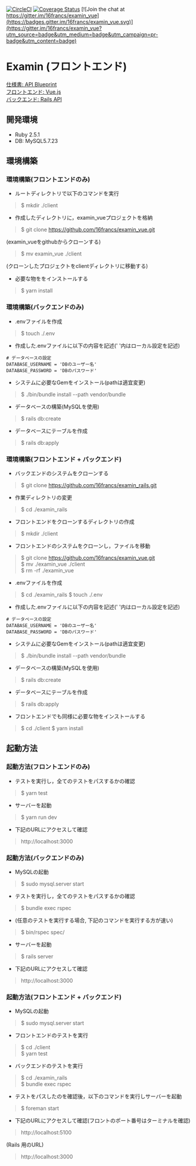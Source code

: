 [![CircleCI](https://circleci.com/gh/16francs/examin_vue.svg?style=shield)](https://circleci.com/gh/16francs/examin_vue)
[![Coverage Status](https://coveralls.io/repos/github/16francs/examin_vue/badge.svg)](https://coveralls.io/github/16francs/examin_vue) [![Join the chat at https://gitter.im/16francs/examin_vue](https://badges.gitter.im/16francs/examin_vue.svg)](https://gitter.im/16francs/examin_vue?utm_source=badge&utm_medium=badge&utm_campaign=pr-badge&utm_content=badge)

# Examin (フロントエンド)

[仕様書: API Blueprint](https://github.com/16francs/examin_blueprint)     
[フロントエンド: Vue.js](https://github.com/16francs/examin_vue)     
[バックエンド: Rails API](https://github.com/16francs/examin_rails)

## 開発環境

* Ruby 2.5.1
* DB: MySQL5.7.23

## 環境構築

### 環境構築(フロントエンドのみ)

* ルートディレクトリで以下のコマンドを実行

> $ mkdir ./client

* 作成したディレクトリに，examin_vueプロジェクトを格納

> $ git clone https://github.com/16francs/examin_vue.git

(examin_vueをgithubからクローンする)

> $ mv examin_vue ./client

(クローンしたプロジェクトをclientディレクトリに移動する)

* 必要な物ををインストールする

> $ yarn install

### 環境構築(バックエンドのみ)

* .envファイルを作成

> $ touch ./.env

* 作成した.envファイルに以下の内容を記述(' '内はローカル設定を記述)

```text:.env
# データベースの設定
DATABASE_USERNAME = 'DBのユーザー名'
DATABASE_PASSWORD = 'DBのパスワード'
```

* システムに必要なGemをインストール(pathは適宜変更)

> $ ./bin/bundle install --path vendor/bundle

* データベースの構築(MySQLを使用)

> $ rails db:create

* データベースにテーブルを作成

> $ rails db:apply


### 環境構築(フロントエンド + バックエンド)

* バックエンドのシステムをクローンする

> $ git clone https://github.com/16francs/examin_rails.git

* 作業ディレクトリの変更

> $ cd ./examin_rails

* フロントエンドをクローンするディレクトリの作成

> $ mkdir ./client

* フロントエンドのシステムをクローンし，ファイルを移動

> $ git clone https://github.com/16francs/examin_vue.git    
> $ mv ./examin_vue ./client    
> $ rm -rf ./examin_vue

* .envファイルを作成

> $ cd ./examin_rails
> $ touch ./.env

* 作成した.envファイルに以下の内容を記述(' '内はローカル設定を記述)

```text:.env
# データベースの設定
DATABASE_USERNAME = 'DBのユーザー名'
DATABASE_PASSWORD = 'DBのパスワード'
```

* システムに必要なGemをインストール(pathは適宜変更)

> $ ./bin/bundle install --path vendor/bundle

* データベースの構築(MySQLを使用)

> $ rails db:create

* データベースにテーブルを作成

> $ rails db:apply

* フロントエンドでも同様に必要な物をインストールする

> $ cd ./client
> $ yarn install

## 起動方法

### 起動方法(フロントエンドのみ)

* テストを実行し，全てのテストをパスするかの確認

> $ yarn test

* サーバーを起動

> $ yarn run dev

* 下記のURLにアクセスして確認

> http://localhost:3000

### 起動方法(バックエンドのみ)

* MySQLの起動

> $ sudo mysql.server start

* テストを実行し，全てのテストをパスするかの確認

> $ bundle exec rspec

* (任意のテストを実行する場合, 下記のコマンドを実行する方が速い)

> $ bin/rspec spec/

* サーバーを起動

> $ rails server

* 下記のURLにアクセスして確認

> http://localhost:3000


### 起動方法(フロントエンド + バックエンド)

* MySQLの起動

> $ sudo mysql.server start

* フロントエンドのテストを実行

> $ cd ./client   
> $ yarn test

* バックエンドのテストを実行

> $ cd ./examin_rails   
> $ bundle exec rspec

* テストをパスしたのを確認後，以下のコマンドを実行しサーバーを起動

> $ foreman start

* 下記のURLにアクセスして確認(フロントのポート番号はターミナルを確認)

> http://localhost:5100

(Rails 用のURL)

> http://localhost:3000
